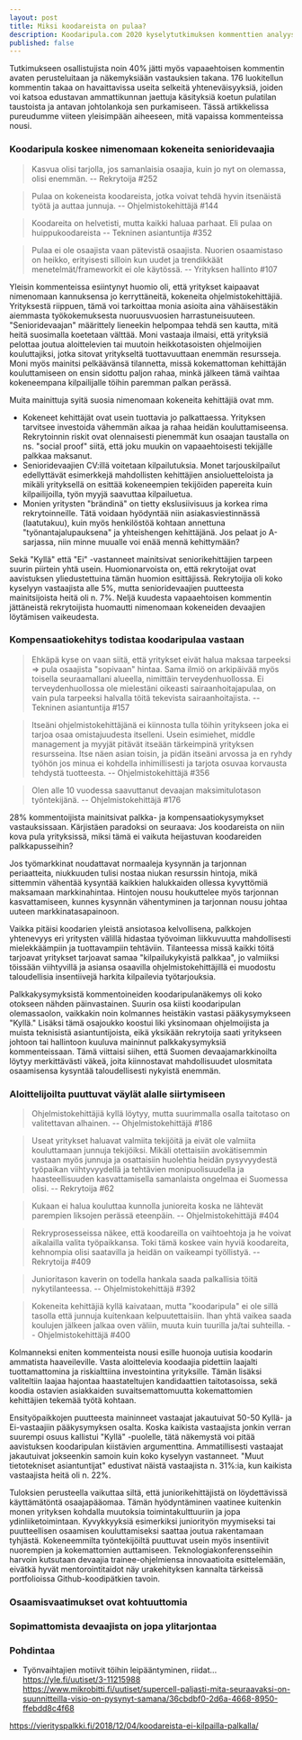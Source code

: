 ```yaml
---
layout: post
title: Miksi koodareista on pulaa?
description: Koodaripula.com 2020 kyselytutkimuksen kommenttien analyysi - osa 1
published: false
---
```


Tutkimukseen osallistujista noin 40% jätti myös vapaaehtoisen kommentin avaten perusteluitaan ja näkemyksiään vastauksien takana. 176 luokitellun kommentin takaa on havaittavissa useita selkeitä yhteneväisyyksiä, joiden voi katsoa edustavan ammattikunnan jaettuja käsityksiä koetun pulatilan taustoista ja antavan johtolankoja sen purkamiseen. Tässä artikkelissa pureudumme viiteen yleisimpään aiheeseen, mitä vapaissa kommenteissa nousi.

### Koodaripula koskee nimenomaan kokeneita senioridevaajia

> Kasvua olisi tarjolla, jos samanlaisia osaajia, kuin jo nyt on olemassa, olisi enemmän.
>  -- Rekrytoija #252

> Pulaa on kokeneista koodareista, jotka voivat tehdä hyvin itsenäistä työtä ja auttaa junnuja.
>  -- Ohjelmistokehittäjä #144

> Koodareita on helvetisti, mutta kaikki haluaa parhaat. Eli pulaa on huippukoodareista
>  -- Tekninen asiantuntija #352

> Pulaa ei ole osaajista vaan pätevistä osaajista. Nuorien osaamistaso on heikko, erityisesti silloin kun uudet ja trendikkäät menetelmät/frameworkit ei ole käytössä.
> -- Yrityksen hallinto #107

Yleisin kommenteissa esiintynyt huomio oli, että yritykset kaipaavat nimenomaan kannuksensa jo kerryttäneitä, kokeneita ohjelmistokehittäjiä. Yrityksestä riippuen, tämä voi tarkoittaa monia asioita aina vähäisestäkin aiemmasta työkokemuksesta nuoruusvuosien harrastuneisuuteen. "Senioridevaajan" määrittely lieneekin helpompaa tehdä sen kautta, mitä heitä suosimalla koetetaan välttää. Moni vastaaja ilmaisi, että yrityksiä pelottaa joutua aloittelevien tai muutoin heikkotasoisten ohjelmoijien kouluttajiksi, jotka sitovat yritykseltä tuottavuuttaan enemmän resursseja. Moni myös mainitsi pelkäävänsä tilannetta, missä kokemattoman kehittäjän kouluttamiseen on ensin sidottu paljon rahaa, minkä jälkeen tämä vaihtaa kokeneempana kilpailijalle töihin paremman palkan perässä.

Muita mainittuja syitä suosia nimenomaan kokeneita kehittäjiä ovat mm.

 - Kokeneet kehittäjät ovat usein tuottavia jo palkattaessa. Yrityksen tarvitsee investoida vähemmän aikaa ja rahaa heidän kouluttamiseensa. Rekrytoinnin riskit ovat olennaisesti pienemmät kun osaajan taustalla on ns. "social proof" siitä, että joku muukin on vapaaehtoisesti tekijälle palkkaa maksanut.
 - Senioridevaajien CV:illä voitetaan kilpailutuksia. Monet tarjouskilpailut edellyttävät esimerkkejä mahdollisten kehittäjien ansioluetteloista ja mikäli yrityksellä on esittää kokeneempien tekijöiden papereita kuin kilpailijoilla, työn myyjä saavuttaa kilpailuetua.
 - Monien yritysten "brändinä" on tietty ekslusiivisuus ja korkea rima rekrytoinneille. Tätä voidaan hyödyntää niin asiakasviestinnässä (laatutakuu), kuin myös henkilöstöä kohtaan annettuna "työnantajalupauksena" ja yhteishengen kehittäjänä. Jos pelaat jo A-sarjassa, niin minne muualle voi enää mennä kehittymään?

Sekä "Kyllä" että "Ei" -vastanneet mainitsivat seniorikehittäjien tarpeen suurin piirtein yhtä usein. Huomionarvoista on, että rekrytoijat ovat aavistuksen yliedustettuina tämän huomion esittäjissä. Rekrytoijia oli koko kyselyyn vastaajista alle 5%, mutta senioridevaajien puutteesta mainitsijoista heitä oli n. 7%. Neljä kuudesta vapaaehtoisen kommentin jättäneistä rekrytoijista huomautti nimenomaan kokeneiden devaajien löytämisen vaikeudesta.

### Kompensaatiokehitys todistaa koodaripulaa vastaan

> Ehkäpä kyse on vaan siitä, että yritykset eivät halua maksaa tarpeeksi => pula osaajista "sopivaan" hintaa. Sama ilmiö on arkipäivää myös toisella seuraamallani alueella, nimittäin terveydenhuollossa. Ei terveydenhuollossa ole mielestäni oikeasti sairaanhoitajapulaa, on vain pula tarpeeksi halvalla töitä tekevista sairaanhoitajista.
> -- Tekninen asiantuntija #157

> Itseäni ohjelmistokehittäjänä ei kiinnosta tulla töihin yritykseen joka ei tarjoa osaa omistajuudesta itselleni. Usein esimiehet, middle management ja myyjät pitävät itseään tärkeimpinä yrityksen resursseina. Itse näen asian toisin, ja pidän itseäni arvossa ja en ryhdy työhön jos minua ei kohdella inhimillisesti ja tarjota osuvaa korvausta tehdystä tuotteesta.
> -- Ohjelmistokehittäjä #356

> Olen alle 10 vuodessa saavuttanut devaajan maksimitulotason työntekijänä.
> -- Ohjelmistokehittäjä #176

28% kommentoijista mainitsivat palkka- ja kompensaatiokysymykset vastauksissaan. Kärjistäen paradoksi on seuraava: Jos koodareista on niin kova pula yrityksissä, miksi tämä ei vaikuta heijastuvan koodareiden palkkapusseihin?

Jos työmarkkinat noudattavat normaaleja kysynnän ja tarjonnan periaatteita, niukkuuden tulisi nostaa niukan resurssin hintoja, mikä sittemmin vähentää kysyntää kaikkien halukkaiden ollessa kyvyttömiä maksamaan markkinahintaa. Hintojen nousu houkuttelee myös tarjonnan kasvattamiseen, kunnes kysynnän vähentyminen ja tarjonnan nousu johtaa uuteen markkinatasapainoon.

Vaikka pitäisi koodarien yleistä ansiotasoa kelvollisena, palkkojen yhtenevyys eri yritysten välillä hidastaa työvoiman liikkuvuutta mahdollisesti mielekkäämpiin ja tuottavampiin tehtäviin. Tilanteessa missä kaikki töitä tarjoavat yritykset tarjoavat samaa "kilpailukykyistä palkkaa", jo valmiiksi töissään viihtyvillä ja asiansa osaavilla ohjelmistokehittäjillä ei muodostu taloudellisia insentiivejä harkita kilpailevia työtarjouksia.

Palkkakysymyksistä kommentoineiden koodaripulanäkemys oli koko otokseen nähden päinvastainen. Suurin osa kiisti koodaripulan olemassaolon, vaikkakin noin kolmannes heistäkin vastasi pääkysymykseen "Kyllä." Lisäksi tämä osajoukko koostui liki yksinomaan ohjelmoijista ja muista teknisistä asiantuntijoista, eikä yksikään rekrytoija saati yritykseen johtoon tai hallintoon kuuluva maininnut palkkakysymyksiä kommenteissaan. Tämä viittaisi siihen, että Suomen devaajamarkkinoilta löytyy merkittävästi väkeä, joita kiinnostavat mahdollisuudet ulosmitata osaamisensa kysyntää taloudellisesti nykyistä enemmän.

### Aloittelijoilta puuttuvat väylät alalle siirtymiseen

> Ohjelmistokehittäjiä kyllä löytyy, mutta suurimmalla osalla taitotaso on valitettavan alhainen.
> -- Ohjelmistokehittäjä #186

> Useat yritykset haluavat valmiita tekijöitä ja eivät ole valmiita kouluttamaan junnuja tekijöiksi. Mikäli otettaisiin avokätisemmin vastaan myös junnuja ja osattaisiin huolehtia heidän pysyvyydestä työpaikan viihtyvyydellä ja tehtävien monipuolisuudella ja haasteellisuuden kasvattamisella samanlaista ongelmaa ei Suomessa olisi.
> -- Rekrytoija #62

> Kukaan ei halua kouluttaa kunnolla junioreita koska ne lähtevät parempien liksojen perässä eteenpäin.
> -- Ohjelmistokehittäjä #404

> Rekryprosesseissa näkee, että koodareilla on vaihtoehtoja ja he voivat aikalailla valita työpaikkansa. Toki tämä koskee vain hyviä koodareita, kehnompia olisi saatavilla ja heidän on vaikeampi työllistyä.
>  -- Rekrytoija #409

> Junioritason kaverin on todella hankala saada palkallisia töitä nykytilanteessa.
> -- Ohjelmistokehittäjä #392

> Kokeneita kehittäjiä kyllä kaivataan, mutta "koodaripula" ei ole sillä tasolla että junnuja kuitenkaan kelpuutettaisiin. Ihan yhtä vaikea saada koulujen jälkeen jalkaa oven väliin, muuta kuin tuurilla ja/tai suhteilla.
> -- Ohjelmistokehittäjä #400

Kolmanneksi eniten kommenteista nousi esille huonoja uutisia koodarin ammatista haaveileville. Vasta aloittelevia koodaajia pidettiin laajalti tuottamattomina ja riskialttiina investointina yrityksille. Tämän lisäksi valiteltiin laajaa hajontaa haastateltujen kandidaattien taitotasoissa, sekä koodia ostavien asiakkaiden suvaitsemattomuutta kokemattomien kehittäjien tekemää työtä kohtaan.

Ensityöpaikkojen puutteesta maininneet vastaajat jakautuivat 50-50 Kyllä- ja Ei-vastaajiin pääkysymyksen osalta. Koska kaikista vastaajista jonkin verran suurempi osuus kallistui "Kyllä" -puolelle, tätä näkemystä voi pitää aavistuksen koodaripulan kiistävien argumenttina. Ammatillisesti vastaajat jakautuivat jokseenkin samoin kuin koko kyselyyn vastanneet. "Muut tietotekniset asiantuntijat" edustivat näistä vastaajista n. 31%:ia, kun kaikista vastaajista heitä oli n. 22%.

Tuloksien perusteella vaikuttaa siltä, että juniorikehittäjistä on löydettävissä käyttämätöntä osaajapääomaa. Tämän hyödyntäminen vaatinee kuitenkin monen yrityksen kohdalla muutoksia toimintakulttuuriin ja jopa ydinliiketoimintaan. Kyvykkyyksiä esimerkiksi juniorityön myymiseksi tai puutteellisen osaamisen kouluttamiseksi saattaa joutua rakentamaan tyhjästä. Kokeneemmilta työntekijöiltä puuttuvat usein myös insentiivit nuorempien ja kokemattomien auttamiseen. Teknologiakonferensseihin harvoin kutsutaan devaajia  trainee-ohjelmiensa innovaatioita esittelemään, eivätkä hyvät mentorointitaidot näy urakehityksen kannalta tärkeissä portfolioissa Github-koodipätkien tavoin.

### Osaamisvaatimukset ovat kohtuuttomia

### Sopimattomista devaajista on jopa ylitarjontaa




### Pohdintaa

- Työnvaihtajien motiivit töihin leipääntyminen, riidat... 
https://yle.fi/uutiset/3-11215988
https://www.mikrobitti.fi/uutiset/supercell-paljasti-mita-seuraavaksi-on-suunnitteilla-visio-on-pysynyt-samana/36cbdbf0-2d6a-4668-8950-ffebdd8c4f68

https://vierityspalkki.fi/2018/12/04/koodareista-ei-kilpailla-palkalla/